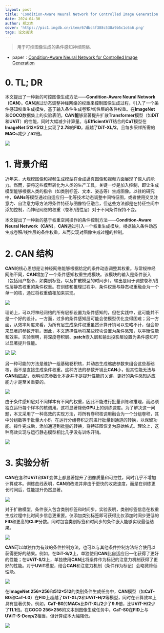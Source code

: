 ```yaml
---
layout: post
title: 'Condition-Aware Neural Network for Controlled Image Generation'
date: 2024-04-30
author: 郑之杰
cover: 'https://pic1.imgdb.cn/item/67dbc4f388c538a9b5c1c6a6.png'
tags: 论文阅读
---
```


> 用于可控图像生成的条件感知神经网络.

- paper：[Condition-Aware Neural Network for Controlled Image Generation](https://arxiv.org/abs/2404.01143)

# 0. TL; DR

本文提出了一种新的可控图像生成方法——**Condition-Aware Neural Network（CAN）**。**CAN**通过动态调整神经网络的权重来控制图像生成过程，引入了一个条件感知权重生成模块，基于输入条件生成卷积/线性层的条件权重。在**ImageNet**和**COCO**数据集上的实验表明，**CAN能**够显著提升扩散**Transformer**模型（如**DiT**和**UViT**）的性能，同时大幅减少计算量。与**EfficientViT**结合的**CaT**模型在**ImageNet 512×512**上实现了**2.78**的**FID**，超越了**DiT-XL/2**，且每步采样所需的**MACs**减少了**52**倍。

![](https://pic1.imgdb.cn/item/67dbc5f988c538a9b5c1c912.png)

# 1. 背景介绍

近年来，大规模图像和视频生成模型在合成逼真图像和视频方面展现了惊人的能力。然而，要将这些模型转化为人类的生产工具，关键一步是加入控制，即让生成模型能够根据人类的指令（如类别标签、文本、姿态等）生成图像。以往的研究中，**GANs**等模型通过自适应归一化等技术动态调整中间特征图，或者使用交叉注意力、自注意力等方法将条件特征与图像特征融合，但这些方法都是在特征空间中添加控制，而神经网络的权重（卷积/线性层）对于不同条件保持不变。

本文提出了一种新的基于权重空间操作的条件控制方法——**Condition-Aware Neural Network（CAN）**。**CAN**通过引入一个权重生成模块，根据输入条件动态生成卷积/线性层的条件权重，从而实现对图像生成过程的控制。

# 2. CAN 结构

**CAN**的核心思想是让神经网络能够根据给定的条件动态调整其权重。与常规神经网络不同，**CAN**增加了一个条件感知权重生成模块。该模块的输入是条件嵌入（包括用户指令，如类别标签，以及扩散模型的时间步），输出是用于调整卷积/线性层静态权重的条件权重。在训练和推理过程中，条件权重与静态权重融合为一个单一的核，通过将权重值相加来实现。

![](https://pic1.imgdb.cn/item/67dbc7af88c538a9b5c1cd1c.png)

理论上，可以将神经网络的所有层都设置为条件感知的，但在实践中，这可能并不是一个好的设计。一方面，过多的条件感知层可能会使模型优化变得困难；另一方面，从效率角度来看，为所有层生成条件权重虽然计算开销可以忽略不计，但会带来显著的参数开销。因此，本文选择性地将某些模块设置为条件感知，以平衡性能和效率。实验表明，将深度卷积层、**patch**嵌入层和输出投影层设置为条件感知可以显著提升性能。

![](https://pic1.imgdb.cn/item/67dbc88588c538a9b5c1cdfa.png)
![](https://pic1.imgdb.cn/item/67dbca6688c538a9b5c1d134.png)

另一种可能的方法是维护一组基础卷积核，并动态生成缩放参数来组合这些基础核，而不是直接生成条件权重。这种方法的参数开销比**CAN**小，但其性能无法与**CAN**相匹配，表明动态参数化本身并不是提升性能的关键，更好的条件感知适应能力才是至关重要的。

![](https://pic1.imgdb.cn/item/67dbca8288c538a9b5c1d187.png)

由于条件感知层对不同样本有不同的权重，因此不能进行批量训练和推理，而必须独立运行每个样本的核调用。这将显著降低**GPU**上的训练速度。为了解决这一问题，本文采用了一种高效的实现方法，将所有卷积核调用融合为一个分组卷积，其中分组数等于批量大小$B$。在运行分组卷积之前进行批量到通道的转换，以保留功能。操作完成后，添加通道到批量的转换，将特征图恢复为原始格式。理论上，这种高效实现与运行静态模型相比几乎没有训练开销。

![](https://pic1.imgdb.cn/item/67dbc8f688c538a9b5c1ce3d.png)

# 3. 实验分析

**CAN**在各种**UViT**和**DiT**变体上都显著提升了图像质量和可控性，同时几乎不增加计算成本。训练曲线表明，**CAN**的改进并非由于更快的收敛速度，而是在训练更长时间后，性能提升仍然显著。

![](https://pic1.imgdb.cn/item/67dbc98488c538a9b5c1cf3e.png)

对于扩散模型，条件嵌入包含类别标签和时间步。实验表明，类别标签信息在权重生成过程中比时间步信息更重要。仅添加类别标签即可获得比仅添加时间步更低的**FID**和更高的**CLIP**分数。同时包含类别标签和时间步的条件嵌入能够实现最佳结果。

![](https://pic1.imgdb.cn/item/67dbc9c688c538a9b5c1cfc9.png)

**CAN**可以单独作为有效的条件控制方法，也可以与其他条件控制方法结合使用以获得更好的结果。例如，在**DiT-S/2**上，单独使用**CAN**比自适应归一化获得了更好的性能；在**UViT-S/2**上，单独使用**CAN**比将条件作为标记的注意力机制获得了更好的性能。对于**UViT**模型，结合**CAN**和注意力机制（条件作为标记）会略微降低性能。

![](https://pic1.imgdb.cn/item/67dbca0188c538a9b5c1d05d.png)

在**ImageNet 256×256**和**512×512**的类别条件生成任务中，**CAN**模型（如**CaT-B0**和**CaT-L0**）在**FID**上超越了**DiT-XL/2**和**UViT-H/2**等模型，同时在计算效率上具有显著优势。例如，**CaT-B0**的**MACs**比**DiT-XL/2**少了**9.9**倍，比**UViT-H/2**少了**11.1**倍。在**COCO 256×256**的文本到图像生成任务中，**CaT-S0**在**FID**上与**UViT-S-Deep/2**相当，但计算成本大幅降低。

![](https://pic1.imgdb.cn/item/67dbca3888c538a9b5c1d0c5.png)